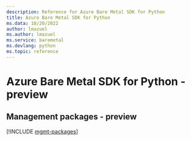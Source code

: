 ```yaml
---
description: Reference for Azure Bare Metal SDK for Python
title: Azure Bare Metal SDK for Python
ms.data: 10/20/2022
author: lmazuel
ms.author: lmazuel
ms.service: baremetal
ms.devlang: python
ms.topic: reference
---
```

# Azure Bare Metal SDK for Python - preview

## Management packages - preview
[!INCLUDE [mgmt-packages](bare-metal-mgmt-index.md)]
